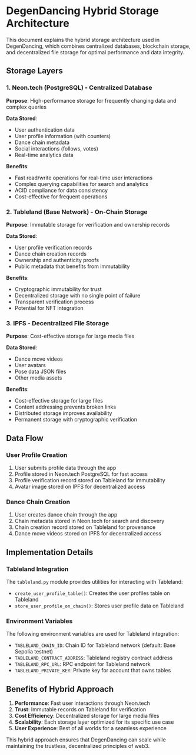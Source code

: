 # DegenDancing Hybrid Storage Architecture

This document explains the hybrid storage architecture used in DegenDancing, which combines centralized databases, blockchain storage, and decentralized file storage for optimal performance and data integrity.

## Storage Layers

### 1. Neon.tech (PostgreSQL) - Centralized Database
**Purpose**: High-performance storage for frequently changing data and complex queries

**Data Stored**:
- User authentication data
- User profile information (with counters)
- Dance chain metadata
- Social interactions (follows, votes)
- Real-time analytics data

**Benefits**:
- Fast read/write operations for real-time user interactions
- Complex querying capabilities for search and analytics
- ACID compliance for data consistency
- Cost-effective for frequent operations

### 2. Tableland (Base Network) - On-Chain Storage
**Purpose**: Immutable storage for verification and ownership records

**Data Stored**:
- User profile verification records
- Dance chain creation records
- Ownership and authenticity proofs
- Public metadata that benefits from immutability

**Benefits**:
- Cryptographic immutability for trust
- Decentralized storage with no single point of failure
- Transparent verification process
- Potential for NFT integration

### 3. IPFS - Decentralized File Storage
**Purpose**: Cost-effective storage for large media files

**Data Stored**:
- Dance move videos
- User avatars
- Pose data JSON files
- Other media assets

**Benefits**:
- Cost-effective storage for large files
- Content addressing prevents broken links
- Distributed storage improves availability
- Permanent storage with cryptographic verification

## Data Flow

### User Profile Creation
1. User submits profile data through the app
2. Profile stored in Neon.tech PostgreSQL for fast access
3. Profile verification record stored on Tableland for immutability
4. Avatar image stored on IPFS for decentralized access

### Dance Chain Creation
1. User creates dance chain through the app
2. Chain metadata stored in Neon.tech for search and discovery
3. Chain creation record stored on Tableland for provenance
4. Dance move videos stored on IPFS for decentralized access

## Implementation Details

### Tableland Integration
The `tableland.py` module provides utilities for interacting with Tableland:

- `create_user_profile_table()`: Creates the user profiles table on Tableland
- `store_user_profile_on_chain()`: Stores user profile data on Tableland

### Environment Variables
The following environment variables are used for Tableland integration:

- `TABLELAND_CHAIN_ID`: Chain ID for Tableland network (default: Base Sepolia testnet)
- `TABLELAND_CONTRACT_ADDRESS`: Tableland registry contract address
- `TABLELAND_RPC_URL`: RPC endpoint for Tableland network
- `TABLELAND_PRIVATE_KEY`: Private key for account that owns tables

## Benefits of Hybrid Approach

1. **Performance**: Fast user interactions through Neon.tech
2. **Trust**: Immutable records on Tableland for verification
3. **Cost Efficiency**: Decentralized storage for large media files
4. **Scalability**: Each storage layer optimized for its specific use case
5. **User Experience**: Best of all worlds for a seamless experience

This hybrid approach ensures that DegenDancing can scale while maintaining the trustless, decentralized principles of web3.